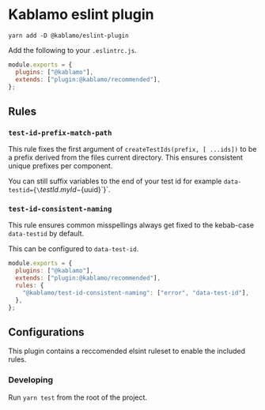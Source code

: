 # Kablamo eslint plugin

`yarn add -D @kablamo/eslint-plugin`

Add the following to your `.eslintrc.js`.

```js
module.exports = {
  plugins: ["@kablamo"],
  extends: ["plugin:@kablamo/recommended"],
};
```

## Rules

### `test-id-prefix-match-path`

This rule fixes the first argument of `createTestIds(prefix, [ ...ids])` to be a prefix derived from the files
current directory. This ensures consistent unique prefixes per component.

You can still suffix variables to the end of your test id for example `data-testid={\`${testId.myId}-${uuid}\`}`.

### `test-id-consistent-naming`

This rule ensures common misspellings always get fixed to the kebab-case `data-testid` by default.

This can be configured to `data-test-id`.

```js
module.exports = {
  plugins: ["@kablamo"],
  extends: ["plugin:@kablamo/recommended"],
  rules: {
    "@kablamo/test-id-consistent-naming": ["error", "data-test-id"],
  },
};
```

## Configurations

This plugin contains a reccomended elsint ruleset to enable the included rules.

### Developing

Run `yarn test` from the root of the project.
